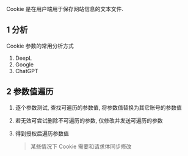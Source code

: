 Cookie 是在用户端用于保存网站信息的文本文件.

## 1 分析

Cookie 参数的常用分析方式

1. DeepL
2. Google
3. ChatGPT

## 2  参数值遍历

1. 逐个参数测试, 查找可遍历的参数值, 将参数值替换为其它账号的参数值

2. 若无效可尝试删除不可遍历的参数, 仅修改并发送可遍历的参数

3. 得到授权后遍历参数值

   > 某些情况下 Cookie 需要和请求体同步修改
